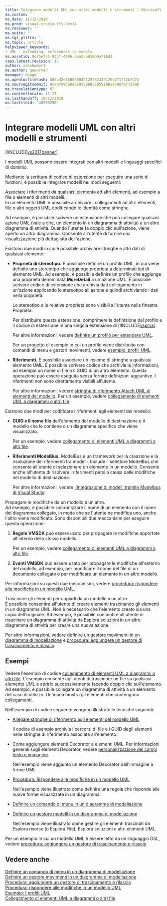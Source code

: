 ```yaml
---
title: Integrare modelli UML con altri modelli e strumenti | Microsoft Docs
ms.custom: ''
ms.date: 11/15/2016
ms.prod: visual-studio-tfs-dev14
ms.reviewer: ''
ms.suite: ''
ms.tgt_pltfrm: ''
ms.topic: article
helpviewer_keywords:
- UML - extending, references to models
ms.assetid: 9e75e7d1-93cf-4196-baa3-bd10b9af16d3
caps.latest.revision: 17
author: alexhomer1
ms.author: gewarren
manager: douge
ms.openlocfilehash: b85ad2e150880042125782349120d271ff2b7d7a
ms.sourcegitcommit: 9ceaf69568d61023868ced59108ae4dd46f720ab
ms.translationtype: MT
ms.contentlocale: it-IT
ms.lasthandoff: 10/12/2018
ms.locfileid: "49290290"
---
```

# <a name="integrate-uml-models-with-other-models-and-tools"></a>Integrare modelli UML con altri modelli e strumenti
[!INCLUDE[vs2017banner](../includes/vs2017banner.md)]

I modelli UML possono essere integrati con altri modelli e linguaggi specifici di dominio.  
  
 Mediante la scrittura di codice di estensione per eseguire una serie di funzioni, è possibile integrare modelli nei modi seguenti:  
  
 Associare i riferimenti da qualsiasi elemento ad altri elementi, ad esempio a file o elementi di altri modelli.  
 In un elemento UML è possibile archiviare i collegamenti ad altri elementi, file o altri oggetti UML codificando le identità come stringhe.  
  
 Ad esempio, è possibile scrivere un'estensione che può collegare qualsiasi azione UML (vale a dire, un elemento in un diagramma di attività) a un altro diagramma di attività. Quando l'utente fa doppio clic sull'azione, viene aperto un altro diagramma. Consente all'utente di fornire una visualizzazione più dettagliata dell'azione.  
  
 Esistono due modi in cui è possibile archiviare stringhe e altri dati di qualsiasi elemento:  
  
-   **Proprietà di stereotipo.** È possibile definire un profilo UML, in cui viene definito uno stereotipo che aggiunge proprietà a determinati tipi di elemento UML. Ad esempio, è possibile definire un profilo che aggiunge una proprietà denominata **MoreDetail** a un'azione UML. È possibile scrivere codice di estensione che archivia dati collegamento in un'azione applicando lo stereotipo all'azione e quindi archiviando i dati nella proprietà.  
  
     Lo stereotipo e le relative proprietà sono visibili all'utente nella finestra Proprietà.  
  
     Per distribuire questa estensione, comprimere la definizione del profilo e il codice di estensione in una singola estensione di [!INCLUDE[vsprvs](../includes/vsprvs-md.md)].  
  
     Per altre informazioni, vedere [definire un profilo per estendere UML](../modeling/define-a-profile-to-extend-uml.md).  
  
     Per un progetto di esempio in cui un profilo viene distribuito con comandi di menu e gestori movimenti, vedere [esempio: profili UML](http://go.microsoft.com/fwlink/?LinkID=213811).  
  
-   **Riferimenti.** È possibile associare un insieme di stringhe a qualsiasi elemento UML. È possibile scrivere codice che archivia le informazioni, ad esempio un nome di file o il GUID di un altro elemento. Questa operazione può essere eseguita senza fornire definizioni aggiuntive. I riferimenti non sono direttamente visibili all'utente.  
  
     Per altre informazioni, vedere [stringhe di riferimento Attach UML di elementi del modello](../modeling/attach-reference-strings-to-uml-model-elements.md). Per un esempio, vedere [collegamento di elementi UML a diagrammi o altri file](http://go.microsoft.com/fwlink/?LinkId=213813).  
  
 Esistono due modi per codificare i riferimenti agli elementi del modello:  
  
-   **GUID e il nome file** dell'elemento del modello di destinazione e il modello che lo contiene o un diagramma specifico che viene visualizzato.  
  
     Per un esempio, vedere [collegamento di elementi UML a diagrammi o altri file](http://go.microsoft.com/fwlink/?LinkId=213813).  
  
-   **Riferimenti ModelBus.** ModelBus è un framework per la creazione e la risoluzione dei riferimenti tra modelli. Include il selettore ModelBus che consente all'utente di selezionare un elemento in un modello. Consente anche all'utente di risolvere i riferimenti persi a causa delle modifiche nel modello di destinazione.  
  
     Per altre informazioni, vedere [l'integrazione di modelli tramite Modelbus di Visual Studio](../modeling/integrating-models-by-using-visual-studio-modelbus.md).  
  
 Propagare le modifiche da un modello a un altro.  
 Ad esempio, è possibile sincronizzare il nome di un elemento con il nome del diagramma collegato, in modo che se l'utente ne modifica uno, anche l'altro viene modificato. Sono disponibili due meccanismi per eseguire questa operazione:  
  
1.  **Regole VMSDK** può essere usato per propagare le modifiche apportate all'interno dello stesso modello.  
  
     Per un esempio, vedere [collegamento di elementi UML a diagrammi o altri file](http://go.microsoft.com/fwlink/?LinkId=213813).  
  
2.  **Eventi VMSDK** può essere usato per propagare le modifiche all'esterno del modello, ad esempio, per modificare il nome del file di un documento collegato o per modificare un elemento in un altro modello.  
  
 Per informazioni su questi due meccanismi, vedere [procedura: rispondere alle modifiche in un modello UML](../misc/how-to-respond-to-changes-in-a-uml-model.md).  
  
 Trascinare gli elementi per copiarli da un modello a un altro  
 È possibile consentire all'utente di creare elementi trascinando gli elementi in un diagramma UML. Non è necessario che l'elemento creato sia una copia dell'originale. Ad esempio, è possibile consentire all'utente di trascinare un diagramma di attività da Esplora soluzioni in un altro diagramma di attività per creare una nuova azione.  
  
 Per altre informazioni, vedere [definire un gestore movimenti in un diagramma di modellazione](../modeling/define-a-gesture-handler-on-a-modeling-diagram.md) e [procedura: aggiungere un gestore di trascinamento e rilascio](../modeling/how-to-add-a-drag-and-drop-handler.md).  
  
## <a name="samples"></a>Esempi  
 Vedere l'esempio di codice [collegamento di elementi UML a diagrammi o altri file](http://go.microsoft.com/fwlink/?LinkId=213813). L'esempio consente agli utenti di trascinare un file su qualsiasi elemento UML e aprirlo successivamente facendo doppio clic sull'elemento. Ad esempio, è possibile collegare un diagramma di attività a un elemento del caso di utilizzo. Un'icona mostra gli elementi che contengono collegamenti.  
  
 Nell'esempio di codice seguente vengono illustrate le tecniche seguenti:  
  
-   [Allegare stringhe di riferimento agli elementi del modello UML](../modeling/attach-reference-strings-to-uml-model-elements.md)  
  
     Il codice di esempio archivia i percorsi di file e i GUID degli elementi nelle stringhe di riferimento associate all'elemento.  
  
-   Come aggiungere elementi Decorator a elementi UML. Per informazioni generali sugli elementi Decorator, vedere [personalizzazione dei campi testo e immagine](../modeling/customizing-text-and-image-fields.md).  
  
     Nell'esempio viene aggiunto un elemento Decorator dell'immagine a forme UML.  
  
-   [Procedura: Rispondere alle modifiche in un modello UML](../misc/how-to-respond-to-changes-in-a-uml-model.md)  
  
     Nell'esempio viene illustrato come definire una regola che risponde alle nuove forme visualizzate in un diagramma.  
  
-   [Definire un comando di menu in un diagramma di modellazione](../modeling/define-a-menu-command-on-a-modeling-diagram.md)  
  
-   [Definire un gestore modelli in un diagramma di modellazione](../modeling/define-a-gesture-handler-on-a-modeling-diagram.md)  
  
     Nell'esempio viene illustrato come gestire gli elementi trascinati da Esplora risorse (o Esplora File), Esplora soluzioni e altri elementi UML.  
  
 Per un esempio in cui un modello UML è essere letto da un linguaggio DSL, vedere [procedura: aggiungere un gestore di trascinamento e rilascio](../modeling/how-to-add-a-drag-and-drop-handler.md).  
  
## <a name="see-also"></a>Vedere anche  
 [Definire un comando di menu in un diagramma di modellazione](../modeling/define-a-menu-command-on-a-modeling-diagram.md)   
 [Definire un gestore movimenti in un diagramma di modellazione](../modeling/define-a-gesture-handler-on-a-modeling-diagram.md)   
 [Procedura: aggiungere un gestore di trascinamento e rilascio](../modeling/how-to-add-a-drag-and-drop-handler.md)   
 [Procedura: rispondere alle modifiche in un modello UML](../misc/how-to-respond-to-changes-in-a-uml-model.md)   
 [Esempio: I profili UML](http://go.microsoft.com/fwlink/?LinkID=213811)   
 [Collegamento di elementi UML a diagrammi o altri file](http://go.microsoft.com/fwlink/?LinkId=213813)



